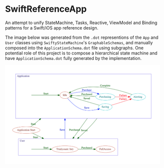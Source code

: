# SwiftReferenceApp

An attempt to unify StateMachine, Tasks, Reactive, ViewModel and Binding patterns for a Swift/iOS app reference design.

The image below was generated from the `.dot` representions of the `App` and `User` classes using `SwiftyStateMachine`'s `GraphableSchemas`, and manually composed into the `ApplicationSchema.dot` file using subgraphs. One potential role of this project is to compose a hierarchical state machine and have `ApplicationSchema.dot` fully generated by the implementation.

![ApplicationSchema](SwiftReferenceApp/SwiftReferenceApp/ApplicationSchema.png)
